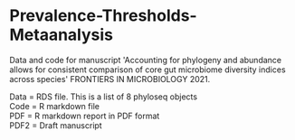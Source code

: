 # Prevalence-Thresholds-Metaanalysis
Data and code for manuscript 'Accounting for phylogeny and abundance allows for consistent comparison of core gut microbiome diversity indices across species' FRONTIERS IN MICROBIOLOGY 2021.

Data = RDS file. This is a list of 8 phyloseq objects  
Code = R markdown file  
PDF = R markdown report in PDF format  
PDF2 = Draft manuscript  
